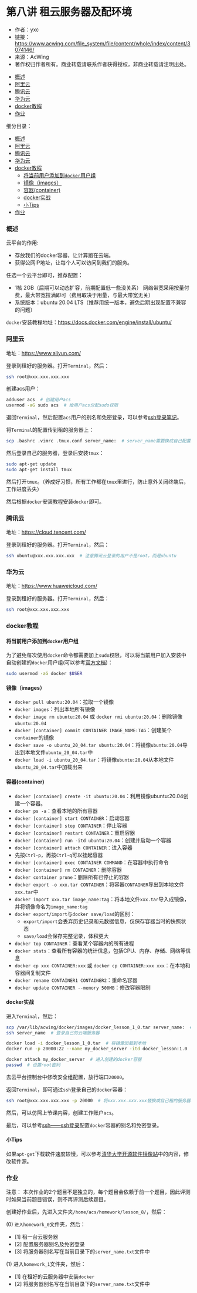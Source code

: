 # 第八讲 租云服务器及配环境

- 作者：yxc
- 链接：https://www.acwing.com/file_system/file/content/whole/index/content/3074146/
- 来源：AcWing
- 著作权归作者所有。商业转载请联系作者获得授权，非商业转载请注明出处。

<!-- @import "[TOC]" {cmd="toc" depthFrom=3 depthTo=3 orderedList=false} -->

<!-- code_chunk_output -->

- [概述](#概述)
- [阿里云](#阿里云)
- [腾讯云](#腾讯云)
- [华为云](#华为云)
- [docker教程](#docker教程)
- [作业](#作业)

<!-- /code_chunk_output -->

细分目录：

<!-- @import "[TOC]" {cmd="toc" depthFrom=3 depthTo=4 orderedList=false} -->

<!-- code_chunk_output -->

- [概述](#概述)
- [阿里云](#阿里云)
- [腾讯云](#腾讯云)
- [华为云](#华为云)
- [docker教程](#docker教程)
  - [将当前用户添加到`docker`用户组](#将当前用户添加到docker用户组)
  - [镜像（images）](#镜像images)
  - [容器(container)](#容器container)
  - [docker实战](#docker实战)
  - [小Tips](#小tips)
- [作业](#作业)

<!-- /code_chunk_output -->

### 概述

云平台的作用:
- 存放我们的docker容器，让计算跑在云端。
- 获得公网IP地址，让每个人可以访问到我们的服务。

任选一个云平台即可，推荐配置：
- 1核 2GB（后期可以动态扩容，前期配置低一些没关系）
网络带宽采用按量付费，最大带宽拉满即可（费用取决于用量，与最大带宽无关）
- 系统版本：ubuntu 20.04 LTS（推荐用统一版本，避免后期出现配置不兼容的问题）

`docker`安装教程地址：https://docs.docker.com/engine/install/ubuntu/

### 阿里云

地址：https://www.aliyun.com/

登录到租好的服务器。打开`Terminal`，然后：

```bash
ssh root@xxx.xxx.xxx.xxx
```

创建acs用户：

```bash
adduser acs  # 创建用户acs
usermod -aG sudo acs  # 给用户acs分配sudo权限
```

退回`Terminal`，然后配置`acs`用户的别名和免密登录，可以参考[ssh登录笔记](./04.md)。

将`Terminal`的配置传到租的服务器上：

```bash
scp .bashrc .vimrc .tmux.conf server_name:  # server_name需要换成自己配置的别名
```

然后登录自己的服务器，登录后安装`tmux`：

```bash
sudo apt-get update
sudo apt-get install tmux
```

然后打开`tmux`。（养成好习惯，所有工作都在`tmux`里进行，防止意外关闭终端后，工作进度丢失）

然后根据`docker`安装教程安装`docker`即可。

### 腾讯云

地址：https://cloud.tencent.com/

登录到租好的服务器。打开`Terminal`，然后：

```bash
ssh ubuntu@xxx.xxx.xxx.xxx  # 注意腾讯云登录的用户不是root，而是ubuntu
```

### 华为云

地址：https://www.huaweicloud.com/

登录到租好的服务器。打开`Terminal`，然后：

```bash
ssh root@xxx.xxx.xxx.xxx
```

### docker教程

#### 将当前用户添加到`docker`用户组

为了避免每次使用`docker`命令都需要加上`sudo`权限，可以将当前用户加入安装中自动创建的`docker`用户组(可以参考[官方文档](https://docs.docker.com/engine/install/linux-postinstall/))：

```bash
sudo usermod -aG docker $USER
```

#### 镜像（images）

- `docker pull ubuntu:20.04`：拉取一个镜像
- `docker images`：列出本地所有镜像
- `docker image rm ubuntu:20.04` 或 `docker rmi ubuntu:20.04`：删除镜像`ubuntu:20.04`
- `docker [container] commit CONTAINER IMAGE_NAME:TAG`：创建某个`container`的镜像
- `docker save -o ubuntu_20_04.tar ubuntu:20.04`：将镜像`ubuntu:20.04`导出到本地文件`ubuntu_20_04.tar`中
- `docker load -i ubuntu_20_04.tar`：将镜像`ubuntu:20.04`从本地文件`ubuntu_20_04.tar`中加载出来

#### 容器(container)

- `docker [container] create -it ubuntu:20.04`：利用镜像ubuntu:20.04创建一个容器。
- `docker ps -a`：查看本地的所有容器
- `docker [container] start CONTAINER`：启动容器
- `docker [container] stop CONTAINER`：停止容器
- `docker [container] restart CONTAINER`：重启容器
- `docker [contaienr] run -itd ubuntu:20.04`：创建并启动一个容器
- `docker [container] attach CONTAINER`：进入容器
- 先按`Ctrl-p`，再按`Ctrl-q`可以挂起容器
- `docker [container] exec CONTAINER COMMAND`：在容器中执行命令
- `docker [container] rm CONTAINER`：删除容器
- `docker container prune`：删除所有已停止的容器
- `docker export -o xxx.tar CONTAINER`：将容器`CONTAINER`导出到本地文件`xxx.tar`中
- `docker import xxx.tar image_name:tag`：将本地文件`xxx.tar`导入成镜像，并将镜像命名为`image_name:tag`
- `docker export/import`与`docker save/load`的区别：
  - `export/import`会丢弃历史记录和元数据信息，仅保存容器当时的快照状态
  - `save/load`会保存完整记录，体积更大
- `docker top CONTAINER`：查看某个容器内的所有进程
- `docker stats`：查看所有容器的统计信息，包括CPU、内存、存储、网络等信息
- `docker cp xxx CONTAINER:xxx` 或 `docker cp CONTAINER:xxx xxx`：在本地和容器间复制文件
- `docker rename CONTAINER1 CONTAINER2`：重命名容器
- `docker update CONTAINER --memory 500MB`：修改容器限制

#### docker实战

进入`Terminal`，然后：

```bash
scp /var/lib/acwing/docker/images/docker_lesson_1_0.tar server_name:  # 将镜像上传到自己租的云端服务器
ssh server_name  # 登录自己的云端服务器

docker load -i docker_lesson_1_0.tar  # 将镜像加载到本地
docker run -p 20000:22 --name my_docker_server -itd docker_lesson:1.0  # 创建并运行docker_lesson:1.0镜像

docker attach my_docker_server  # 进入创建的docker容器
passwd  # 设置root密码
```

去云平台控制台中修改安全组配置，放行端口`20000`。

返回`Terminal`，即可通过`ssh`登录自己的`docker`容器：

```bash
ssh root@xxx.xxx.xxx.xxx -p 20000  # 将xxx.xxx.xxx.xxx替换成自己租的服务器的IP地址
```

然后，可以仿照上节课内容，创建工作账户`acs`。


最后，可以参考[ssh——ssh登录](./04.md)配置`docker`容器的别名和免密登录。

#### 小Tips

如果`apt-get`下载软件速度较慢，可以参考[清华大学开源软件镜像站](https://mirrors.tuna.tsinghua.edu.cn/help/ubuntu/)中的内容，修改软件源。

### 作业

注意： 本次作业的2个题目不是独立的，每个题目会依赖于前一个题目，因此评测时如果当前题目错误，则不再评测后续题目。

创建好作业后，先进入文件夹`/home/acs/homework/lesson_8/`，然后：

(0) `进入homework_0`文件夹，然后：
- [1] 租一台云服务器
- [2] 配置服务器别名及免密登录
- [3] 将服务器别名写在当前目录下的`server_name.txt`文件中

(1) 进入`homework_1`文件夹，然后：
- [1] 在租好的云服务器中安装`docker`
- [2] 将服务器别名写在当前目录下的`server_name.txt`文件中
